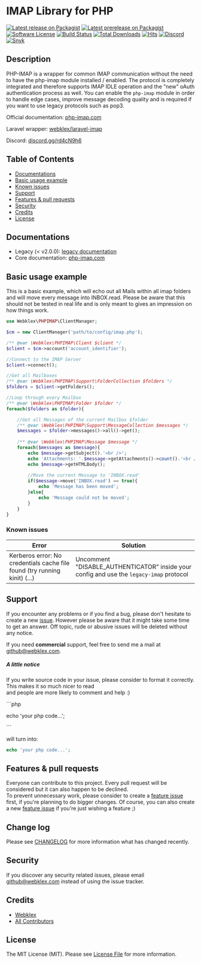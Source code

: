 
# IMAP Library for PHP

[![Latest release on Packagist][ico-release]][link-packagist]
[![Latest prerelease on Packagist][ico-prerelease]][link-packagist]
[![Software License][ico-license]][link-license]
[![Build Status][ico-travis]][link-scrutinizer]
[![Total Downloads][ico-downloads]][link-downloads]
[![Hits][ico-hits]][link-hits]
[![Discord][ico-discord]][link-discord]
[![Snyk][ico-snyk]][link-snyk]


## Description
PHP-IMAP is a wrapper for common IMAP communication without the need to have the php-imap module installed / enabled.
The protocol is completely integrated and therefore supports IMAP IDLE operation and the "new" oAuth authentication
process as well.
You can enable the `php-imap` module in order to handle edge cases, improve message decoding quality and is required if
you want to use legacy protocols such as pop3.

Official documentation: [php-imap.com](https://www.php-imap.com/)

Laravel wrapper: [webklex/laravel-imap](https://github.com/Webklex/laravel-imap)

Discord: [discord.gg/rd4cN9h6][link-discord]

## Table of Contents
- [Documentations](#documentations)
- [Basic usage example](#basic-usage-example)
- [Known issues](#known-issues)
- [Support](#support)
- [Features & pull requests](#features--pull-requests)
- [Security](#security)
- [Credits](#credits)
- [License](#license)


## Documentations
- Legacy (< v2.0.0): [legacy documentation](https://github.com/Webklex/php-imap/tree/1.4.5)
- Core documentation: [php-imap.com](https://www.php-imap.com/)


## Basic usage example
This is a basic example, which will echo out all Mails within all imap folders
and will move every message into INBOX.read. Please be aware that this should not be
tested in real life and is only meant to gives an impression on how things work.

```php
use Webklex\PHPIMAP\ClientManager;

$cm = new ClientManager('path/to/config/imap.php');

/** @var \Webklex\PHPIMAP\Client $client */
$client = $cm->account('account_identifier');

//Connect to the IMAP Server
$client->connect();

//Get all Mailboxes
/** @var \Webklex\PHPIMAP\Support\FolderCollection $folders */
$folders = $client->getFolders();

//Loop through every Mailbox
/** @var \Webklex\PHPIMAP\Folder $folder */
foreach($folders as $folder){

    //Get all Messages of the current Mailbox $folder
    /** @var \Webklex\PHPIMAP\Support\MessageCollection $messages */
    $messages = $folder->messages()->all()->get();
    
    /** @var \Webklex\PHPIMAP\Message $message */
    foreach($messages as $message){
        echo $message->getSubject().'<br />';
        echo 'Attachments: '.$message->getAttachments()->count().'<br />';
        echo $message->getHTMLBody();
        
        //Move the current Message to 'INBOX.read'
        if($message->move('INBOX.read') == true){
            echo 'Message has been moved';
        }else{
            echo 'Message could not be moved';
        }
    }
}
```


### Known issues
| Error                                                                     | Solution                                                   | 
| ------------------------------------------------------------------------- | ---------------------------------------------------------- | 
| Kerberos error: No credentials cache file found (try running kinit) (...) | Uncomment "DISABLE_AUTHENTICATOR" inside your config and use the `legacy-imap` protocol | 


## Support
If you encounter any problems or if you find a bug, please don't hesitate to create a new [issue](https://github.com/Webklex/php-imap/issues).
However please be aware that it might take some time to get an answer.
Off topic, rude or abusive issues will be deleted without any notice.

If you need **commercial** support, feel free to send me a mail at github@webklex.com.


##### A little notice
If you write source code in your issue, please consider to format it correctly. This makes it so much nicer to read  
and people are more likely to comment and help :)

&#96;&#96;&#96;php

echo 'your php code...';

&#96;&#96;&#96;

will turn into:
```php 
echo 'your php code...'; 
``` 


## Features & pull requests
Everyone can contribute to this project. Every pull request will be considered but it can also happen to be declined.  
To prevent unnecessary work, please consider to create a [feature issue](https://github.com/Webklex/php-imap/issues/new?template=feature_request.md)  
first, if you're planning to do bigger changes. Of course, you can also create a new [feature issue](https://github.com/Webklex/php-imap/issues/new?template=feature_request.md)
if you're just wishing a feature ;)


## Change log
Please see [CHANGELOG][link-changelog] for more information what has changed recently.


## Security
If you discover any security related issues, please email github@webklex.com instead of using the issue tracker.


## Credits
- [Webklex][link-author]
- [All Contributors][link-contributors]


## License
The MIT License (MIT). Please see [License File][link-license] for more information.


[ico-release]: https://img.shields.io/packagist/v/Webklex/php-imap.svg?style=flat-square&label=version
[ico-prerelease]: https://img.shields.io/github/v/release/webklex/php-imap?include_prereleases&style=flat-square&label=pre-release
[ico-license]: https://img.shields.io/badge/license-MIT-brightgreen.svg?style=flat-square
[ico-travis]: https://img.shields.io/travis/Webklex/php-imap/master.svg?style=flat-square
[ico-scrutinizer]: https://img.shields.io/scrutinizer/coverage/g/Webklex/php-imap.svg?style=flat-square
[ico-code-quality]: https://img.shields.io/scrutinizer/g/Webklex/php-imap.svg?style=flat-square
[ico-downloads]: https://img.shields.io/packagist/dt/Webklex/php-imap.svg?style=flat-square
[ico-build]: https://img.shields.io/scrutinizer/build/g/Webklex/php-imap/master?style=flat-square
[ico-quality]: https://img.shields.io/scrutinizer/quality/g/Webklex/php-imap/master?style=flat-square
[ico-hits]: https://hits.webklex.com/svg/webklex/php-imap
[ico-snyk]: https://snyk-widget.herokuapp.com/badge/composer/webklex/php-imap/badge.svg
[ico-discord]: https://img.shields.io/static/v1?label=discord&message=open&color=5865f2&style=flat-square

[link-packagist]: https://packagist.org/packages/Webklex/php-imap
[link-travis]: https://travis-ci.org/Webklex/php-imap
[link-scrutinizer]: https://scrutinizer-ci.com/g/Webklex/php-imap/code-structure
[link-code-quality]: https://scrutinizer-ci.com/g/Webklex/php-imap
[link-downloads]: https://packagist.org/packages/Webklex/php-imap
[link-author]: https://github.com/webklex
[link-contributors]: https://github.com/Webklex/php-imap/graphs/contributors
[link-license]: https://github.com/Webklex/php-imap/blob/master/LICENSE
[link-changelog]: https://github.com/Webklex/php-imap/blob/master/CHANGELOG.md
[link-jetbrains]: https://www.jetbrains.com
[link-hits]: https://hits.webklex.com
[link-snyk]: https://snyk.io/vuln/composer:webklex%2Fphp-imap
[link-discord]: https://discord.gg/rd4cN9h6
